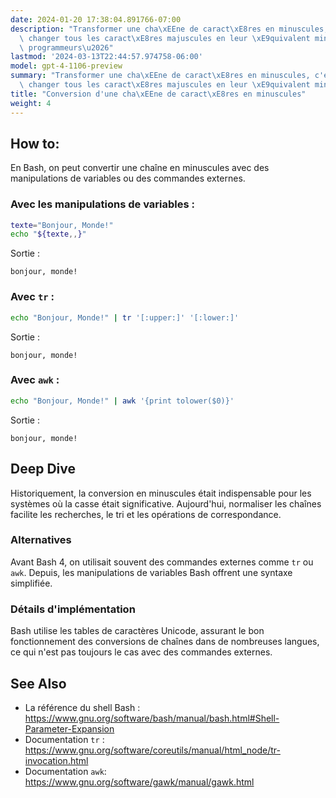 ```yaml
---
date: 2024-01-20 17:38:04.891766-07:00
description: "Transformer une cha\xEEne de caract\xE8res en minuscules, c'est simplement\
  \ changer tous les caract\xE8res majuscules en leur \xE9quivalent minuscule. Les\
  \ programmeurs\u2026"
lastmod: '2024-03-13T22:44:57.974758-06:00'
model: gpt-4-1106-preview
summary: "Transformer une cha\xEEne de caract\xE8res en minuscules, c'est simplement\
  \ changer tous les caract\xE8res majuscules en leur \xE9quivalent minuscule."
title: "Conversion d'une cha\xEEne de caract\xE8res en minuscules"
weight: 4
---
```


## How to:
En Bash, on peut convertir une chaîne en minuscules avec des manipulations de variables ou des commandes externes.

### Avec les manipulations de variables :
```Bash
texte="Bonjour, Monde!"
echo "${texte,,}"
```
Sortie :
```
bonjour, monde!
```

### Avec `tr` :
```Bash
echo "Bonjour, Monde!" | tr '[:upper:]' '[:lower:]'
```
Sortie :
```
bonjour, monde!
```

### Avec `awk` :
```Bash
echo "Bonjour, Monde!" | awk '{print tolower($0)}'
```
Sortie :
```
bonjour, monde!
```

## Deep Dive
Historiquement, la conversion en minuscules était indispensable pour les systèmes où la casse était significative. Aujourd'hui, normaliser les chaînes facilite les recherches, le tri et les opérations de correspondance.

### Alternatives
Avant Bash 4, on utilisait souvent des commandes externes comme `tr` ou `awk`. Depuis, les manipulations de variables Bash offrent une syntaxe simplifiée.

### Détails d'implémentation
Bash utilise les tables de caractères Unicode, assurant le bon fonctionnement des conversions de chaînes dans de nombreuses langues, ce qui n'est pas toujours le cas avec des commandes externes.

## See Also
- La référence du shell Bash : https://www.gnu.org/software/bash/manual/bash.html#Shell-Parameter-Expansion
- Documentation `tr` : https://www.gnu.org/software/coreutils/manual/html_node/tr-invocation.html
- Documentation `awk`: https://www.gnu.org/software/gawk/manual/gawk.html
